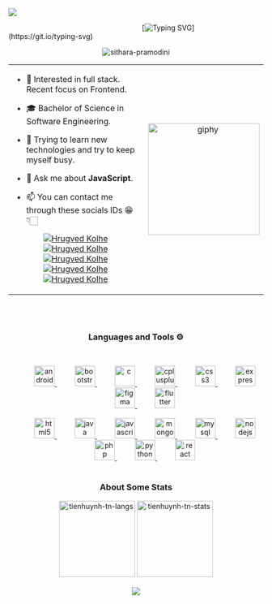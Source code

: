 ![](https://github.com/halfrost/halfrost/blob/master/icons/header_.png)

&nbsp;&nbsp;&nbsp;&nbsp;&nbsp;&nbsp;&nbsp;&nbsp;&nbsp;&nbsp;&nbsp;&nbsp;&nbsp;&nbsp;&nbsp;&nbsp;&nbsp;&nbsp;&nbsp;&nbsp;&nbsp;&nbsp;&nbsp;&nbsp;&nbsp;&nbsp;&nbsp;&nbsp;&nbsp;&nbsp;&nbsp;&nbsp;&nbsp;&nbsp;&nbsp;&nbsp;&nbsp;&nbsp;&nbsp;&nbsp;&nbsp;&nbsp;&nbsp;&nbsp;&nbsp;&nbsp;&nbsp;&nbsp;&nbsp;&nbsp;&nbsp;&nbsp;&nbsp;&nbsp;&nbsp;&nbsp;&nbsp;&nbsp;&nbsp;&nbsp;&nbsp;&nbsp;&nbsp;&nbsp;&nbsp;&nbsp;&nbsp;[![Typing SVG](https://readme-typing-svg.herokuapp.com?font=Architects+Daughter&color=ddaf00&size=30&lines=Hey!+I'm+Sithara+Pramodini+!;I'm+a+Web+Developer;)](https://git.io/typing-svg)
<p align="center">
 <img
   src="https://komarev.com/ghpvc/?username=SitharaPramodini&label=Profile%20views&color=0e75b6&style=flat"  
   alt="sithara-pramodini"
 />
</p>

<table align="center">
 <tr border="none">
  <td width="70%" align="left">
  
- 🧐   Interested in full stack. Recent focus on Frontend.

- 🎓   Bachelor of Science in Software Engineering.

- 🌱 Trying to learn new technologies and try to keep myself busy.

- 💬 Ask me about **JavaScript**.

- 📫 You can contact me through these socials IDs 😁👇🏻  <br/>

<!-----Social Accounts------>

<p align="center">
<a href="https://sitharapramodini.github.io/portfolio_sithara/">
<img border="0" alt="Hrugved Kolhe" src="https://img.icons8.com/external-itim2101-lineal-color-itim2101/40/000000/external-resume-business-recruitment-itim2101-lineal-color-itim2101.png"/>
</a>

<a href="https://www.linkedin.com/in/sithara-pramodini/">
<img border="0" alt="Hrugved Kolhe" src="https://img.icons8.com/doodle/40/000000/linkedin--v2.png"/>
</a>

<a href="https://www.instagram.com/sythxara?igsh=YzAwZjE1ZTI0Zg%3D%3D&utm_source=qr">
<img border="0" alt="Hrugved Kolhe" src="https://img.icons8.com/doodle/38/000000/instagram--v1.png"/>
</a>

<a href="https://www.facebook.com/sitharapramodini?mibextid=LQQJ4d">
<img border="0" alt="Hrugved Kolhe" src="https://img.icons8.com/doodle/40/000000/facebook--v1.png"/>
</a>

<a href="mailto:sitharapramodini@gmail.com">
<img border="0" alt="Hrugved Kolhe" src="https://img.icons8.com/doodle/38/000000/gmail-new.png"/>
</a>
</p>

  
  </td>
  <td width="30%" align="center">
   <img align='right' src="https://img1.picmix.com/output/stamp/normal/2/4/7/4/2384742_0ccd3.gif" width="220" alt="giphy">
  </td>
 </tr>
</table>
<br><br>
<h3 align="center">Languages and Tools ⚙️</h3><br>
<p align="center">
&nbsp;&nbsp;&nbsp;&nbsp;&nbsp;&nbsp;&nbsp;&nbsp; <a href="https://developer.android.com" target="_blank" rel="noreferre">
   <img
     src="https://github.com/Scar1109/skill-icons/blob/main/icons/AndroidStudio-Light.svg"
     alt="android"
     width="40"
     height="40"
   /> </a
 >&nbsp;&nbsp;&nbsp;&nbsp;&nbsp;&nbsp;&nbsp;&nbsp;
 <a href="https://getbootstrap.com" target="_blank" rel="noreferrer">
   <img
     src="https://github.com/Scar1109/skill-icons/blob/main/icons/Bootstrap.svg"
     alt="bootstrap"
     width="40"
     height="40"
   /> </a
 >&nbsp;&nbsp;&nbsp;&nbsp;&nbsp;&nbsp;&nbsp;&nbsp;
 <a href="https://www.cprogramming.com/" target="_blank" rel="noreferrer">
   <img
     src="https://github.com/Scar1109/skill-icons/blob/main/icons/C.svg"
     alt="c"
     width="40"
     height="40"
   /> </a
 >&nbsp;&nbsp;&nbsp;&nbsp;&nbsp;&nbsp;&nbsp;&nbsp;
 <a href="https://www.w3schools.com/cpp/" target="_blank" rel="noreferrer">
   <img
     src="https://github.com/Scar1109/skill-icons/blob/main/icons/CPP.svg"
     alt="cplusplus"
     width="40"
     height="40"
   /> </a
 >&nbsp;&nbsp;&nbsp;&nbsp;&nbsp;&nbsp;&nbsp;&nbsp;
 <a href="https://www.w3schools.com/css/" target="_blank" rel="noreferrer">
   <img
     src="https://github.com/Scar1109/skill-icons/blob/main/icons/CSS.svg"
     alt="css3"
     width="40"
     height="40"
   /> </a
 >&nbsp;&nbsp;&nbsp;&nbsp;&nbsp;&nbsp;&nbsp;&nbsp;
 <a href="https://expressjs.com" target="_blank" rel="noreferrer">
   <img
     src="https://github.com/Scar1109/skill-icons/blob/main/icons/ExpressJS-Light.svg"
     alt="express"
     width="40"
     height="40"
   /> </a
 >&nbsp;&nbsp;&nbsp;&nbsp;&nbsp;&nbsp;&nbsp;&nbsp;
 <a href="https://www.figma.com/" target="_blank" rel="noreferrer">
   <img
     src="https://github.com/Scar1109/skill-icons/blob/main/icons/Figma-Light.svg"
     alt="figma"
     width="40"
     height="40"
   /> </a
 >&nbsp;&nbsp;&nbsp;&nbsp;&nbsp;&nbsp;&nbsp;&nbsp;
 <a href="https://flutter.dev" target="_blank" rel="noreferrer">
   <img
     src="https://github.com/Scar1109/skill-icons/blob/main/icons/Flutter-Light.svg"
     alt="flutter"
     width="40"
     height="40"
   /> </a
 ><br /><br />&nbsp;&nbsp;&nbsp;&nbsp;&nbsp;&nbsp;&nbsp;&nbsp;
 <a href="https://www.w3.org/html/" target="_blank" rel="noreferrer">
   <img
     src="https://github.com/Scar1109/skill-icons/blob/main/icons/HTML.svg"
     alt="html5"
     width="40"
     height="40"
   /> </a
 >&nbsp;&nbsp;&nbsp;&nbsp;&nbsp;&nbsp;&nbsp;&nbsp;
 <a href="https://www.java.com" target="_blank" rel="noreferrer">
   <img
     src="https://github.com/Scar1109/skill-icons/blob/main/icons/Java-Light.svg"
     alt="java"
     width="40"
     height="40"
   /> </a
 >&nbsp;&nbsp;&nbsp;&nbsp;&nbsp;&nbsp;&nbsp;&nbsp;
 <a
   href="https://developer.mozilla.org/en-US/docs/Web/JavaScript"
   target="_blank"
   rel="noreferrer"
 >
   <img
     src="https://github.com/Scar1109/skill-icons/blob/main/icons/JavaScript.svg"
     alt="javascript"
     width="40"
     height="40"
   /> </a
 >&nbsp;&nbsp;&nbsp;&nbsp;&nbsp;&nbsp;&nbsp;&nbsp;
 <a href="https://www.mongodb.com/" target="_blank" rel="noreferrer">
   <img
     src="https://github.com/Scar1109/skill-icons/blob/main/icons/MongoDB.svg"
     alt="mongodb"
     width="40"
     height="40"
   /> </a
 >&nbsp;&nbsp;&nbsp;&nbsp;&nbsp;&nbsp;&nbsp;&nbsp;
 <a href="https://www.mysql.com/" target="_blank" rel="noreferrer">
   <img
     src="https://github.com/Scar1109/skill-icons/blob/main/icons/MySQL-Light.svg"
     alt="mysql"
     width="40"
     height="40"
   /> </a
 >&nbsp;&nbsp;&nbsp;&nbsp;&nbsp;&nbsp;&nbsp;&nbsp;
 <a href="https://nodejs.org" target="_blank" rel="noreferrer">
   <img
     src="https://github.com/Scar1109/skill-icons/blob/main/icons/NodeJS-Light.svg"
     alt="nodejs"
     width="40"
     height="40"
   /> </a
 >&nbsp;&nbsp;&nbsp;&nbsp;&nbsp;&nbsp;&nbsp;&nbsp;
 <a href="https://www.php.net" target="_blank" rel="noreferrer">
   <img
     src="https://github.com/Scar1109/skill-icons/blob/main/icons/PHP-Light.svg"
     alt="php"
     width="40"
     height="40"
   /> </a
 >&nbsp;&nbsp;&nbsp;&nbsp;&nbsp;&nbsp;&nbsp;&nbsp;
 <a href="https://www.python.org" target="_blank" rel="noreferrer">
   <img
     src="https://github.com/Scar1109/skill-icons/blob/main/icons/Python-Light.svg"
     alt="python"
     width="40"
     height="40"
   /> </a
 >&nbsp;&nbsp;&nbsp;&nbsp;&nbsp;&nbsp;&nbsp;&nbsp;
 <a href="https://reactjs.org/" target="_blank" rel="noreferrer">
   <img
     src="https://github.com/Scar1109/skill-icons/blob/main/icons/React-Light.svg"
     alt="react"
     width="40"
     height="40"
   /> </a>
<br><br>
<h3 align="center">About Some Stats </h3>

<div>
 <div align="center">
   <img height="150em" src="https://github-readme-stats.vercel.app/api/top-langs/?username=SitharaPramodini&layout=compact&show_icon=true&theme=algolia" alt="tienhuynh-tn-langs"/>
  <img height="150em" src="https://github-readme-stats.vercel.app/api/?username=SitharaPramodini&layout=compact&show_icon=true&theme=algolia" alt="tienhuynh-tn-stats"/>
 </div>

</div>

<br>

<div align="center">
  <img src="http://github-readme-streak-stats.herokuapp.com?user=SitharaPramodini&theme=algolia&background=0d1117&hide_border=true" />
</div>

<br><br>




